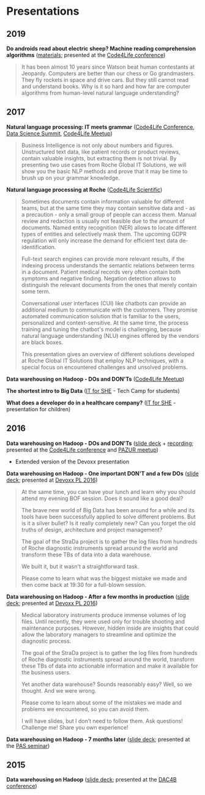 # Presentations

## 2019

**Do androids read about electric sheep? Machine reading comprehension algorithms** ([materials](https://gist.github.com/grzenkom/e54f96f8fb25ea6a58fd0eb0c5b2fb68); presented at the [Code4Life conference](https://code4life.pl/pages/conferences?id=35))

> It has been almost 10 years since Watson beat human contestants at Jeopardy. Computers are better than our chess or Go grandmasters. They fly rockets in space and drive cars. But they still cannot read and understand books. Why is it so hard and how far are computer algorithms from human-level natural language understanding?

## 2017

**Natural language processing: IT meets grammar** ([Code4Life Conference](http://code4life.pl/conference/start), [Data Science Summit](http://dssconf.pl/), [Code4Life Meetup](http://code4life.pl/meetups/start))

> Business Intelligence is not only about numbers and figures. Unstructured text data, like patient records or product reviews, contain valuable insights, but extracting them is not trivial. By presenting two use cases from Roche Global IT Solutions, we will show you the basic NLP methods and prove that it may be time to brush up on your grammar knowledge.

**Natural language processing at Roche** ([Code4Life Scientific](http://scientific.code4life.pl/))

> Sometimes documents contain information valuable for different teams, but at the same time they may contain sensitive data and - as a precaution - only a small group of people can access them. Manual review and redaction is usually not feasible due to the amount of documents. Named entity recognition (NER) allows to locate different types of entities and selectively mask them. The upcoming GDPR regulation will only increase the demand for efficient text data de-identification.
> 
> Full-text search engines can provide more relevant results, if the indexing process understands the semantic relations between terms in a document. Patient medical records very often contain both symptoms and negative finding. Negation detection allows to distinguish the relevant documents from the ones that merely contain some term.
> 
> Conversational user interfaces (CUI) like chatbots can provide an additional medium to communicate with the customers. They promise automated communication solution that is familiar to the users, personalized and context-sensitive. At the same time, the process training and tuning the chatbot's model is challenging, because natural language understanding (NLU) engines offered by the vendors are black boxes.
> 
> This presentation gives an overview of different solutions developed at Roche Global IT Solutions that employ NLP techniques, with a special focus on encountered challenges and unsolved problems.


**Data warehousing on Hadoop - DOs and DON'Ts** ([Code4Life Meetup](http://code4life.pl/meetups/start))

**The shortest intro to Big Data** ([IT for SHE](http://www.itforshe.pl/en/) - Tech Camp for students)  

**What does a developer do in a healthcare company?** ([IT for SHE](http://www.itforshe.pl/en/) - presentation for children)  

## 2016

**Data warehousing on Hadoop - DOs and DON'Ts** ([slide deck](http://go.roche.com/dwh-pazur) + [recording](https://players.brightcove.net/74068454001/41tMlekKl_default/index.html?videoId=5219169721001); presented at the [Code4Life conference](http://code4life.pl/conference/recordings) and [PAZUR meetup](http://www.meetup.com/Poznan-R-User-Group-PAZUR/events/234115285/))

 - Extended version of the Devoxx presentation

**Data warehousing on Hadoop - One important DON'T and a few DOs** ([slide deck](http://go.roche.com/dwh-quickie); presented at [Devoxx PL 2016](http://cfp.2016.devoxx.pl/2016/speaker/marek_grzenkowicz.html))

> At the same time, you can have your lunch and learn why you should attend my evening BOF session. Does it sound like a good deal?
>
> The brave new world of Big Data has been around for a while and its tools have been successfully applied to solve different problems. But is it a silver bullet? Is it really completely new? Can you forget the old truths of design, architecture and project management?
>
> The goal of the StraDa project is to gather the log files from hundreds of Roche diagnostic instruments spread around the world and transform these TBs of data into a data warehouse.
>
> We built it, but it wasn't a straightforward task.
>
> Please come to learn what was the biggest mistake we made and then come back at 19:30 for a full-blown session.

**Data warehousing on Hadoop - After a few months in production** ([slide deck](http://go.roche.com/dwh-bof); presented at [Devoxx PL 2016](http://cfp.devoxx.pl/2016/speaker/marek_grzenkowicz))

> Medical laboratory instruments produce immense volumes of log files. Until recently, they were used only for trouble shooting and maintenance purposes. However, hidden inside are insights that could allow the laboratory managers to streamline and optimize the diagnostic process.
>
> The goal of the StraDa project is to gather the log files from hundreds of Roche diagnostic instruments spread around the world, transform these TBs of data into actionable information and make it available for the business users.
>
> Yet another data warehouse? Sounds reasonably easy? Well, so we thought. And we were wrong.
>
> Please come to learn about some of the mistakes we made and problems we encountered, so you can avoid them.
>
> I will have slides, but I don’t need to follow them. Ask questions! Challenge me! Share you own experience!

**Data warehousing on Hadoop - 7 months later** ([slide deck](http://www.cs.put.poznan.pl/events/2016-04-SeminPAN/MGrzenkowicz.pdf); presented at the [PAS seminar](http://www.cs.put.poznan.pl/events/PAS-seminar-pl.html))

## 2015

**Data warehousing on Hadoop** ([slide deck](http://www.cs.put.poznan.pl/events/Roche-DW-Hadoop.pdf); presented at the [DAC4B conference](http://www.cs.put.poznan.pl/events/DAC4B.html))
